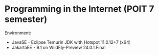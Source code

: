 # Programming in the Internet (POIT 7 semester)

Environment:

- JavaSE - Eclipse Temurin JDK with Hotspot 11.0.12+7 (x64)
- JakartaEE - 9.1 on WildFly-Preview 24.0.1.Final
